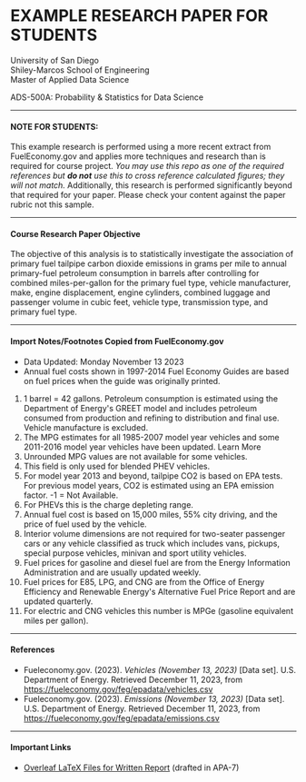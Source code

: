 # EXAMPLE RESEARCH PAPER FOR STUDENTS #
University of San Diego</br>
Shiley-Marcos School of Engineering</br>
Master of Applied Data Science</br>


ADS-500A: Probability & Statistics for Data Science

---

#### NOTE FOR STUDENTS: #####
This example research is performed using a more recent extract from FuelEconomy.gov and applies more techniques and research than is required for course project. _You may use this repo as one of the required references but **do not** use this to cross reference calculated figures; they will not match._ Additionally, this research is performed significantly beyond that required for your paper. Please check your content against the paper rubric not this sample.

---

#### Course Research Paper Objective
The objective of this analysis is to statistically investigate the association of primary fuel tailpipe carbon dioxide emissions in grams per mile to annual primary-fuel petroleum consumption in barrels after controlling for combined miles-per-gallon for the primary fuel type, vehicle manufacturer, make, engine displacement, engine cylinders, combined luggage and passenger volume in cubic feet, vehicle type, transmission type, and primary fuel type.

---

#### Import Notes/Footnotes Copied from FuelEconomy.gov
- Data Updated: Monday November 13 2023
- Annual fuel costs shown in 1997-2014 Fuel Economy Guides are based on fuel prices when the guide was originally printed.
1. 1 barrel = 42 gallons. Petroleum consumption is estimated using the Department of Energy's GREET model and includes petroleum consumed from production and refining to distribution and final use. Vehicle manufacture is excluded.
2. The MPG estimates for all 1985-2007 model year vehicles and some 2011-2016 model year vehicles have been updated.  Learn More
3. Unrounded MPG values are not available for some vehicles.
4. This field is only used for blended PHEV vehicles.
5. For model year 2013 and beyond, tailpipe CO2 is based on EPA tests. For previous model years, CO2 is estimated using an EPA emission factor. -1 = Not Available.
6. For PHEVs this is the charge depleting range.
7. Annual fuel cost is based on 15,000 miles, 55% city driving, and the price of fuel used by the vehicle.
8. Interior volume dimensions are not required for two-seater passenger cars or any vehicle classified as truck which includes vans, pickups, special purpose vehicles, minivan and sport utility vehicles.
9. Fuel prices for gasoline and diesel fuel are from the Energy Information Administration and are usually updated weekly.
10. Fuel prices for E85, LPG, and CNG are from the Office of Energy Efficiency and Renewable Energy's Alternative Fuel Price Report and are updated quarterly.
11. For electric and CNG vehicles this number is MPGe (gasoline equivalent miles per gallon).

---

#### References
- Fueleconomy.gov.  (2023). _Vehicles (November 13, 2023)_ [Data set].  U.S. Department of Energy. Retrieved December 11, 2023, from <a href="https://fueleconomy.gov/feg/epadata/vehicles.csv">https://fueleconomy.gov/feg/epadata/vehicles.csv</a>
- Fueleconomy.gov.  (2023). _Emissions (November 13, 2023)_ [Data set].  U.S. Department of Energy. Retrieved December 11, 2023, from <a href="https://fueleconomy.gov/feg/epadata/emissions.csv">https://fueleconomy.gov/feg/epadata/emissions.csv</a>

---

#### Important Links
- <a href="https://www.overleaf.com/read/ttgqypjwcpkk">Overleaf LaTeX Files for Written Report</a> (drafted in APA-7)